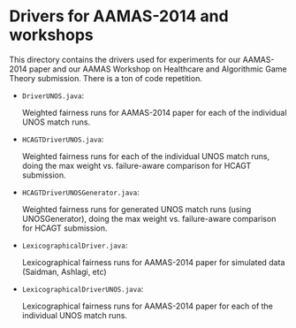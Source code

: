 Drivers for AAMAS-2014 and workshops
================================

This directory contains the drivers used for experiments for our AAMAS-2014 paper and our AAMAS Workshop on Healthcare and Algorithmic Game Theory submission.  There is a ton of code repetition.

*  `DriverUNOS.java`:
   
   Weighted fairness runs for AAMAS-2014 paper for each of the individual UNOS match runs.

*  `HCAGTDriverUNOS.java`:

   Weighted fairness runs for each of the individual UNOS match runs, doing the max weight vs. failure-aware comparison for HCAGT submission.

*  `HCAGTDriverUNOSGenerator.java`:

   Weighted fairness runs for generated UNOS match runs (using UNOSGenerator), doing the max weight vs. failure-aware comparison for HCAGT submission.
   
* `LexicographicalDriver.java`: 

  Lexicographical fairness runs for AAMAS-2014 paper for simulated data (Saidman, Ashlagi, etc)

* `LexicographicalDriverUNOS.java`:
  
  Lexicographical fairness runs for AAMAS-2014 paper for each of the individual UNOS match runs.
